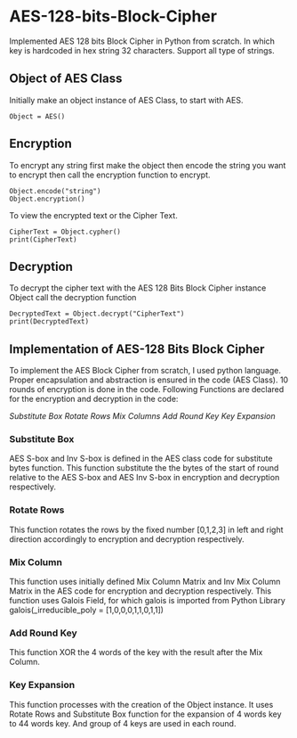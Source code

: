 # AES-128-bits-Block-Cipher
Implemented AES 128 bits Block Cipher in Python from scratch. In which key is hardcoded in hex string 32 characters. Support all type of strings.

## Object of AES Class
Initially make an object instance of AES Class, to start with AES.

    Object = AES() 

## Encryption
To encrypt any string first make the object then encode the string you want to encrypt then call the encryption function to encrypt.

    Object.encode("string")
    Object.encryption()

To view the encrypted text or the Cipher Text.

    CipherText = Object.cypher()
    print(CipherText)

## Decryption
To decrypt the cipher text with the AES 128 Bits Block Cipher instance Object call the decryption function

    DecryptedText = Object.decrypt("CipherText")
    print(DecryptedText)

## Implementation of AES-128 Bits Block Cipher
To implement the AES Block Cipher from scratch, I used python language. Proper encapsulation and abstraction is ensured in the code (AES Class). 10 rounds of encryption is done in the code.
Following Functions are declared for the encryption and decryption in the code:

*Substitute Box*
*Rotate Rows*
*Mix Columns*
*Add Round Key*
*Key Expansion*

### Substitute Box
AES S-box and Inv S-box is defined in the AES class code for substitute bytes function. This function substitute the the bytes of the start of round relative to the AES S-box and AES Inv S-box in encryption and decryption respectively.

### Rotate Rows
This function rotates the rows by the fixed number [0,1,2,3] in left and right direction accordingly to encryption and decryption respectively.

### Mix Column
This function uses initially defined Mix Column Matrix and Inv Mix Column Matrix in the AES code for encryption and decryption respectively. This function uses Galois Field, for which galois is imported from Python Library galois(_irreducible_poly = [1,0,0,0,1,1,0,1,1]) 

### Add Round Key
This function XOR the 4 words of the key with the result after the Mix Column.

### Key Expansion
This function processes with the creation of the Object instance. It uses Rotate Rows and Substitute Box function for the expansion of 4 words key to 44 words key. And group of 4 keys are used in each round.
